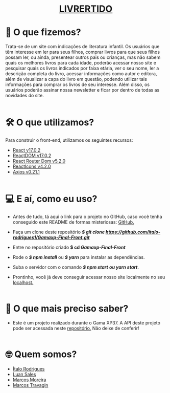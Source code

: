 **<h1 align="center"> <ins>[LIVRERTIDO](https://livrertido.herokuapp.com/)</ins> </h1>**



# :thinking: O que fizemos?
Trata-se de um site com indicações de literatura infantil. Os usuários que têm interesse em ler para seus filhos, comprar livros para que seus filhos possam ler, ou ainda, presentear outros pais ou crianças, mas não sabem quais os melhores livros para cada idade, poderão acessar nosso site e pesquisar quais os livros indicados por faixa etária, ver o seu nome, ler a descrição completa do livro, acessar informações como autor e editora, além de visualizar a capa do livro em questão, podendo utilizar tais informações para comprar os livros de seu interesse. Além disso, os usuários poderão assinar nossa newsletter e ficar por dentro de todas as novidades do site.
<br></br>



# :hammer_and_wrench: O que utilizamos?
Para construir o front-end, utilizamos os seguintes recursos:
* [React v17.0.2](https://pt-br.reactjs.org/ "Dispenso apresentações.")
* [ReactDOM v17.0.2](https://pt-br.reactjs.org/docs/react-dom.html "Sem o React eu nada seria.")
* [React Router Dom v5.2.0](https://reactrouter.com/web/guides/quick-start "Sigam-me os bons!")
* [ReactIcons v4.2.0](https://react-icons.github.io/react-icons/ "Nasci pra deixar tudo mais bonito.")
* [Axios v0.21.1](https://axios-http.com/docs/intro "Eu promovo a união entre os povos")
<br></br>



# :computer: E aí, como eu uso?
* Antes de tudo, tá aqui o link para o projeto no GitHub, caso você tenha conseguido este README de formas misteriosas: [GitHub.](https://github.com/italo-rodrigues1/Gamaxp-Final-Front.git "Você vai precisar me clonar, mas não sou a ovelha Dolly")

* Faça um clone deste repositório **_$ git clone https://github.com/italo-rodrigues1/Gamaxp-Final-Front.git_**
  
* Entre no repositório criado **$ cd _Gamaxp-Final-Front_**

* Rode o  **_$ npm install_** ou **_$ yarn_** para instalar as dependências.
  
* Suba o servidor com o comando **_$ npm start_** **_ou yarn start_**.
  
* Prontinho, você já deve conseguir acessar nosso site localmente no seu [localhost.](http://localhost:3000/ "To na área.")
<br></br>



# :bookmark_tabs: O que mais preciso saber?
* Este é um projeto realizado durante o Gama XP37. A API deste projeto pode ser acessada neste [repositório.](https://github.com/farelanders/gamaxpfinal-api.git "Eu sou a mente por trás de tudo.") Não deixe de conferir!
<br></br>



# :nerd_face: Quem somos?
* <a href="https://github.com/italo-rodrigues1" target="_blank">Ítalo Rodrigues</a>
* <a href="https://github.com" target="_blank">Luan Sales</a>
* <a href="https://github.com/marcoscurymoreira" target="_blank">Marcos Moreira</a>
* <a href="https://github.com/farelanders" target="_blank">Marcos Travagin</a>
